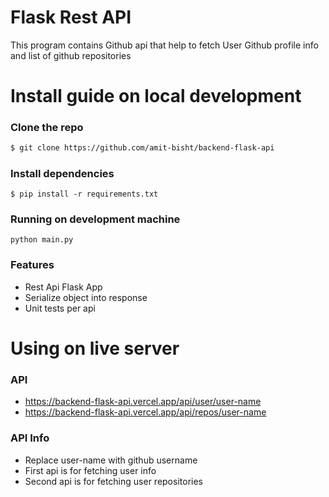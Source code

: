 # Flask Rest API
This program contains Github api that help to fetch User Github profile info and list of github repositories

# Install guide on local development

### Clone the repo

```$ git clone https://github.com/amit-bisht/backend-flask-api```
#####


### Install dependencies

```$ pip install -r requirements.txt```

### Running on development machine
```
python main.py
```




### Features

* Rest Api Flask App
* Serialize object into response
* Unit tests per api


# Using on live server

### API
* https://backend-flask-api.vercel.app/api/user/user-name
* https://backend-flask-api.vercel.app/api/repos/user-name

### API Info
* Replace user-name with github username
* First api is for fetching user info
* Second api is for fetching user repositories